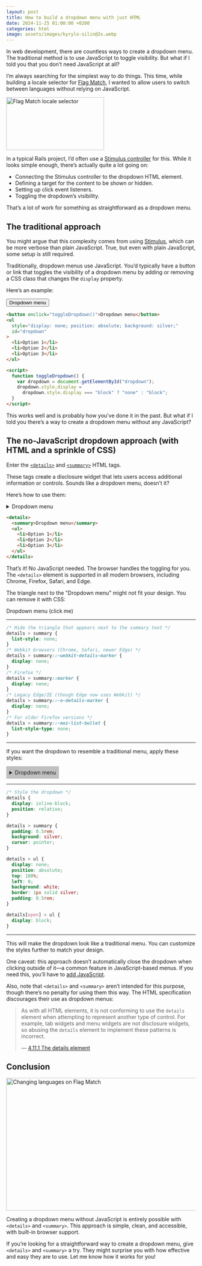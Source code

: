 ```yaml
---
layout: post
title: How to build a dropdown menu with just HTML
date: 2024-11-25 01:00:00 +0200
categories: html
image: assets/images/kyrylo-silin@2x.webp
---
```


In web development, there are countless ways to create a dropdown menu. The
traditional method is to use JavaScript to toggle visibility. But what if I told
you that you don’t need JavaScript at all?

I’m always searching for the simplest way to do things. This time, while
building a locale selector for [Flag Match](https://flagmatch.com), I wanted to
allow users to switch between languages without relying on JavaScript.

<img src="https://cdn.kyrylo.org/images/2024-11-25-1.webp" width="260" height="140" alt="Flag Match locale selector">

In a typical Rails project, I’d often use a [Stimulus controller](https://gist.github.com/kyrylo/861eb55f7ad166432789ed491d558cde) for this. While it looks simple enough, there’s actually quite a lot going on:

- Connecting the Stimulus controller to the dropdown HTML element.
- Defining a target for the content to be shown or hidden.
- Setting up click event listeners.
- Toggling the dropdown’s visibility.

That’s a lot of work for something as straightforward as a dropdown menu.

## The traditional approach

You might argue that this complexity comes from using
[Stimulus](https://stimulus.hotwired.dev/), which can be more verbose than plain
JavaScript. True, but even with plain JavaScript, some setup is still required.

Traditionally, dropdown menus use JavaScript. You’d typically have a button or
link that toggles the visibility of a dropdown menu by adding or removing a CSS
class that changes the `display` property.

Here’s an example:

<button onclick="toggleDropdown()">Dropdown menu</button>

<ul style="display: none; position: absolute; background: silver;" id="dropdown">
  <li>Option 1</li>
  <li>Option 2</li>
  <li>Option 3</li>
</ul>

<script>
  function toggleDropdown() {
    var dropdown = document.getElementById("dropdown");
    dropdown.style.display =
      dropdown.style.display === "block" ? "none" : "block";
  }
</script>

```html
<button onclick="toggleDropdown()">Dropdown menu</button>
<ul
  style="display: none; position: absolute; background: silver;"
  id="dropdown"
>
  <li>Option 1</li>
  <li>Option 2</li>
  <li>Option 3</li>
</ul>

<script>
  function toggleDropdown() {
    var dropdown = document.getElementById("dropdown");
    dropdown.style.display =
      dropdown.style.display === "block" ? "none" : "block";
  }
</script>
```

This works well and is probably how you’ve done it in the past. But what if I
told you there’s a way to create a dropdown menu without any JavaScript?

## The no-JavaScript dropdown approach (with HTML and a sprinkle of CSS)

Enter the
[`<details>`](https://developer.mozilla.org/en-US/docs/Web/HTML/Element/details)
and
[`<summary>`](https://developer.mozilla.org/en-US/docs/Web/HTML/Element/summary)
HTML tags.

These tags create a disclosure widget that lets users access additional
information or controls. Sounds like a dropdown menu, doesn’t it?

Here’s how to use them:

<details>
  <summary>Dropdown menu</summary>
  <ul>
    <li>Option 1</li>
    <li>Option 2</li>
    <li>Option 3</li>
  </ul>
</details>

```html
<details>
  <summary>Dropdown menu</summary>
  <ul>
    <li>Option 1</li>
    <li>Option 2</li>
    <li>Option 3</li>
  </ul>
</details>
```

That’s it! No JavaScript needed. The browser handles the toggling for you. The
`<details>` element is supported in all modern browsers, including Chrome,
Firefox, Safari, and Edge.

The triangle next to the "Dropdown menu" might not fit your design. You can
remove it with CSS:

<details class="no-triangle">
  <summary>Dropdown menu (click me)</summary>
  <ul>
    <li>Option 1</li>
    <li>Option 2</li>
    <li>Option 3</li>
  </ul>
</details>

<style>
  /* Hide the triangle that appears next to the summary text */
  details.no-triangle > summary {
    list-style: none;
  }
  /* Webkit browsers (Chrome, Safari, newer Edge) */
  details.no-triangle > summary::-webkit-details-marker {
    display: none;
  }
  /* Firefox */
  details.no-triangle > summary::marker {
    display: none;
  }
  /* Legacy Edge/IE (though Edge now uses Webkit) */
  details.no-triangle > summary::-o-details-marker {
    display: none;
  }
  /* For older Firefox versions */
  details.no-triangle > summary::-moz-list-bullet {
    list-style-type: none;
  }
</style>

<hr>

```css
/* Hide the triangle that appears next to the summary text */
details > summary {
  list-style: none;
}
/* Webkit browsers (Chrome, Safari, newer Edge) */
details > summary::-webkit-details-marker {
  display: none;
}
/* Firefox */
details > summary::marker {
  display: none;
}
/* Legacy Edge/IE (though Edge now uses Webkit) */
details > summary::-o-details-marker {
  display: none;
}
/* For older Firefox versions */
details > summary::-moz-list-bullet {
  list-style-type: none;
}
```

<hr>

If you want the dropdown to resemble a traditional menu, apply these styles:

<details class="fancy">
  <summary>Dropdown menu</summary>
  <ul>
    <li>Option 1</li>
    <li>Option 2</li>
    <li>Option 3</li>
  </ul>
</details>

<hr>

```css
/* Style the dropdown */
details {
  display: inline-block;
  position: relative;
}

details > summary {
  padding: 0.5rem;
  background: silver;
  cursor: pointer;
}

details > ul {
  display: none;
  position: absolute;
  top: 100%;
  left: 0;
  background: white;
  border: 1px solid silver;
  padding: 0.5rem;
}

details[open] > ul {
  display: block;
}
```

<style>
  details.fancy {
    display: inline-block;
    position: relative;
  }

  details.fancy > summary {
    padding: 0.5rem;
    background: silver;
    cursor: pointer;
  }

  details.fancy > ul {
    display: none;
    position: absolute;
    top: 100%;
    left: 0;
    background: white;
    border: 1px solid silver;
    padding: 0.5rem;
  }

  details.fancy[open] > ul {
    display: block;
  }

  details.fancy > ul > li {
    list-style: none;
  }

  details.fancy > ul > li:hover {
    background: lightgray;
    cursor: pointer;
  }
</style>

<hr>

This will make the dropdown look like a traditional menu. You can customize the
styles further to match your design.

One caveat: this approach doesn’t automatically close the dropdown when clicking
outside of it—a common feature in JavaScript-based menus. If you need this,
you’ll have to [add JavaScript](https://gist.github.com/kyrylo/1265f012a1913d873b345746153b5b45).

Also, note that `<details>` and `<summary>` aren’t intended for this purpose,
though there’s no penalty for using them this way. The HTML specification
discourages their use as dropdown menus:

<blockquote cite="https://html.spec.whatwg.org/multipage/interactive-elements.html#the-details-element">
  <p>
    As with all HTML elements, it is not conforming to use the <code>details</code> element when attempting to represent another type of control. For example, tab widgets and menu widgets are not disclosure widgets, so abusing the <code>details</code> element to implement these patterns is incorrect.
  </p>
  <p>&mdash; <a href="https://html.spec.whatwg.org/multipage/interactive-elements.html#the-details-element" target="_blank">4.11.1 The details element</a></p>
</blockquote>

## Conclusion

<img src="https://cdn.kyrylo.org/images/2024-11-25-2.gif" width="600" height="352" alt="Changing languages on Flag Match" loading="lazy">

Creating a dropdown menu without JavaScript is entirely possible with `<details>`
and `<summary>`. This approach is simple, clean, and accessible, with built-in
browser support.

If you’re looking for a straightforward way to create a dropdown menu, give
`<details>` and `<summary>` a try. They might surprise you with how effective and
easy they are to use. Let me know how it works for you!
